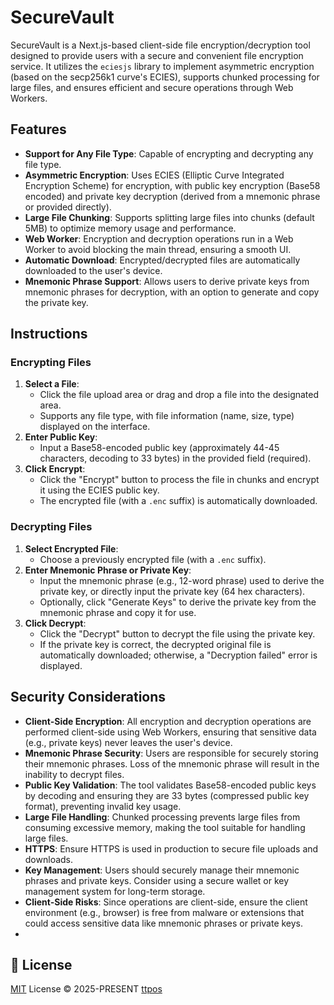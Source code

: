 # SecureVault

SecureVault is a Next.js-based client-side file encryption/decryption tool designed to provide users with a secure and convenient file encryption service. It utilizes the `eciesjs` library to implement asymmetric encryption (based on the secp256k1 curve's ECIES), supports chunked processing for large files, and ensures efficient and secure operations through Web Workers.

## Features

- **Support for Any File Type**: Capable of encrypting and decrypting any file type.
- **Asymmetric Encryption**: Uses ECIES (Elliptic Curve Integrated Encryption Scheme) for encryption, with public key encryption (Base58 encoded) and private key decryption (derived from a mnemonic phrase or provided directly).
- **Large File Chunking**: Supports splitting large files into chunks (default 5MB) to optimize memory usage and performance.
- **Web Worker**: Encryption and decryption operations run in a Web Worker to avoid blocking the main thread, ensuring a smooth UI.
- **Automatic Download**: Encrypted/decrypted files are automatically downloaded to the user's device.
- **Mnemonic Phrase Support**: Allows users to derive private keys from mnemonic phrases for decryption, with an option to generate and copy the private key.

## Instructions

### Encrypting Files

1. **Select a File**:
   - Click the file upload area or drag and drop a file into the designated area.
   - Supports any file type, with file information (name, size, type) displayed on the interface.
2. **Enter Public Key**:
   - Input a Base58-encoded public key (approximately 44-45 characters, decoding to 33 bytes) in the provided field (required).
3. **Click Encrypt**:
   - Click the "Encrypt" button to process the file in chunks and encrypt it using the ECIES public key.
   - The encrypted file (with a `.enc` suffix) is automatically downloaded.

### Decrypting Files

1. **Select Encrypted File**:
   - Choose a previously encrypted file (with a `.enc` suffix).
2. **Enter Mnemonic Phrase or Private Key**:
   - Input the mnemonic phrase (e.g., 12-word phrase) used to derive the private key, or directly input the private key (64 hex characters).
   - Optionally, click "Generate Keys" to derive the private key from the mnemonic phrase and copy it for use.
3. **Click Decrypt**:
   - Click the "Decrypt" button to decrypt the file using the private key.
   - If the private key is correct, the decrypted original file is automatically downloaded; otherwise, a "Decryption failed" error is displayed.

## Security Considerations

- **Client-Side Encryption**: All encryption and decryption operations are performed client-side using Web Workers, ensuring that sensitive data (e.g., private keys) never leaves the user's device.
- **Mnemonic Phrase Security**: Users are responsible for securely storing their mnemonic phrases. Loss of the mnemonic phrase will result in the inability to decrypt files.
- **Public Key Validation**: The tool validates Base58-encoded public keys by decoding and ensuring they are 33 bytes (compressed public key format), preventing invalid key usage.
- **Large File Handling**: Chunked processing prevents large files from consuming excessive memory, making the tool suitable for handling large files.
- **HTTPS**: Ensure HTTPS is used in production to secure file uploads and downloads.
- **Key Management**: Users should securely manage their mnemonic phrases and private keys. Consider using a secure wallet or key management system for long-term storage.
- **Client-Side Risks**: Since operations are client-side, ensure the client environment (e.g., browser) is free from malware or extensions that could access sensitive data like mnemonic phrases or private keys.
- 

## 📜 License

[MIT](./LICENSE) License © 2025-PRESENT [ttpos](https://github.com/ttpos)
